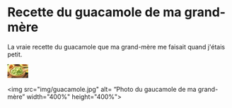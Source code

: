 # Recette du guacamole de ma grand-mère

La vraie recette du guacamole que ma grand-mère me faisait quand j'étais petit.

![](img/guacamole.jpg)

<img src="img/guacamole.jpg" alt= “Photo du gaucamole de ma grand-mère” width="400%" height="400%">
